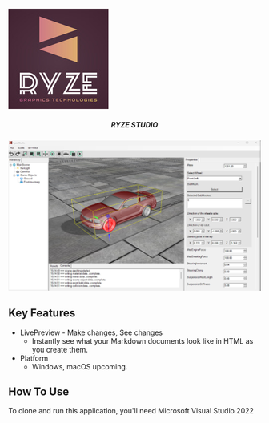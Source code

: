 ![screenshot](https://github.com/yuriy3122/Ryze-Studio/blob/main/logo.jpeg)

<h5 align="center">RYZE STUDIO</h5>

![screenshot](https://github.com/yuriy3122/Ryze-Studio/blob/main/RYZE%20Studio.jpg)

## Key Features

* LivePreview - Make changes, See changes
  - Instantly see what your Markdown documents look like in HTML as you create them.
* Platform
  - Windows, macOS upcoming.

## How To Use

To clone and run this application, you'll need Microsoft Visual Studio 2022



